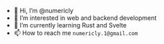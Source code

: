 - 👋 Hi, I’m @numericly
- 👀 I’m interested in web and backend development
- 🌱 I’m currently learning Rust and Svelte
- 📫 How to reach me `numericly.1@gmail.com`

<!---
numericly/numericly is a ✨ special ✨ repository because its `README.md` (this file) appears on your GitHub profile.
You can click the Preview link to take a look at your changes.
--->
